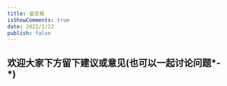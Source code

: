 ```yaml
---
title: 留言板
isShowComments: true
date: 2022/2/22
publish: false
---
```


## 欢迎大家下方留下建议或意见(也可以一起讨论问题*-*)

